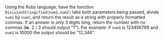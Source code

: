 Using the Ruby language, have the function ```DivisionStringified(num1,num2)``` take both parameters being passed, divide ```num1``` by ```num2```, and return the result as a string with properly formatted commas. If an answer is only 3 digits long, return the number with no commas (**ie.** 2 / 3 should output "1"). For example: if ```num1``` is 123456789 and ```num2``` is 10000 the output should be "12,346".
